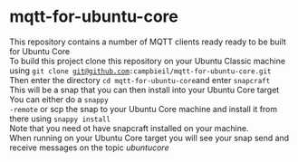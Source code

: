 # mqtt-for-ubuntu-core
This repository contains a number of MQTT clients ready ready to be built for Ubuntu Core<br>
To build this project clone this repository on your Ubuntu Classic machine using <code>git clone git@github.com:campbieil/mqtt-for-ubuntu-core.git</code><br>
Then enter the directory <code>cd mqtt-for-ubuntu-core</code>and enter <code>snapcraft</code><br>
This will be a snap that you can then install into your Ubuntu Core target<br>
You can either do a <code>snappy -remote</code>  or scp the snap to your Ubuntu Core machine and install it from there using <code>snappy install</code><br>
Note that you need ot have snapcraft installed on your machine.<br>
When running on your Ubuntu Core target you will see your snap send and receive messages on the topic <em>ubuntucore</em>
